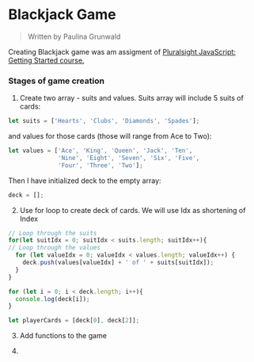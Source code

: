 # Blackjack Game
> Written by Paulina Grunwald

Creating Blackjack game was am assigment of [Pluralsight JavaScript: Getting Started course.](https://app.pluralsight.com/library/courses/javascript-getting-started/table-of-contents)

### Stages of game creation

1. Create two array - suits and values. Suits array will include 5 suits of cards:

```javascript
let suits = ['Hearts', 'Clubs', 'Diamonds', 'Spades'];
```
and values for those cards (those will range from Ace to Two):

```javascript
let values = ['Ace', 'King', 'Queen', 'Jack', 'Ten',
              'Nine', 'Eight', 'Seven', 'Six', 'Five',
              'Four', 'Three', 'Two'];
```

Then I have initialized deck to the empty array:

```javascript
deck = [];
```
2. Use for loop to create deck of cards.
We will use Idx as shortening of Index

```javascript
// Loop through the suits
for(let suitIdx = 0; suitIdx < suits.length; suitIdx++){
// Loop through the values
  for (let valueIdx = 0; valueIdx < values.length; valueIdx++) {
    deck.push(values[valueIdx] + ' of ' + suits[suitIdx]);
  }
}

for (let i = 0; i < deck.length; i++){
  console.log(deck[i]);
}

let playerCards = [deck[0], deck[2]];

```

3. Add functions to the game


3.
